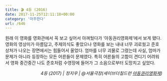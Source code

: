 ```yaml
---
title: 🎬 4등 (2016)
date: 2017-11-25T12:11:18+00:00
category: '마주한다'
url: /646
---
```

원래 이 영화를 영화관에서 꼭 보고 싶어서 아껴뒀다가 &#8216;아동권리영화제&#8217;에서 보게 됐다. 영화의 영상미가 아름답고, 주제의식도 좋았으나 영화를 보는 내내 너무 괴로웠고 준호 상처가 나오는 장면에서는 힘들어서 울었다. 엄마를 너무 괴물로 그렸는데 사실, 엄마가 문제가 아니라 등장하는 모든 어른들이 문제였다. 특히 어른들의 고함이 견디기 어려워서 영화 중간중간 나도 준호처럼 수영장에 들어가 그 소음으로부터 도망치고 싶었다.

<p style="text-align:right">
  <em>4등 (2017) | 정지우</em><em>&nbsp;| @서울극장(세이브더칠드런 <a href="https://www.sc.or.kr/scff/" target="_blank" rel="noreferrer noopener">아동권리영화제</a>)</em>
</p>
